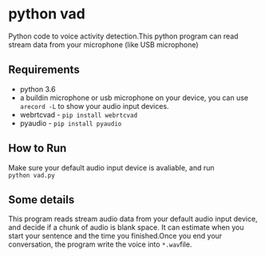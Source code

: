 python vad
==========

Python code to voice activity detection.This python program can read stream data from your microphone (like USB microphone)

Requirements
------------
- python 3.6
-	a buildin microphone or usb microphone on your device, you can use `arecord -L` to show your audio input devices.
-	webrtcvad - `pip install webrtcvad`
-	pyaudio - `pip install pyaudio`

How to Run
----------

Make sure your default audio input device is avaliable, and run  
`python vad.py`

Some details
------------

This program reads stream audio data from your default audio input device, and decide if a chunk of audio is blank space. It can estimate when you start your sentence and the time you finished.Once you end your conversation, the program write the voice into `*.wav`file.
